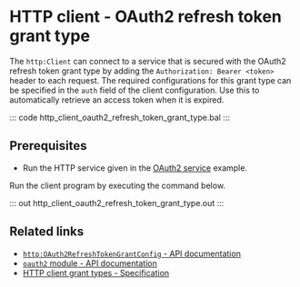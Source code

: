 # HTTP client - OAuth2 refresh token grant type

The `http:Client` can connect to a service that is secured with the OAuth2 refresh token grant type by adding the `Authorization: Bearer <token>` header to each request. The required configurations for this grant type can be specified in the `auth` field of the client configuration. Use this to automatically retrieve an access token when it is expired.

::: code http_client_oauth2_refresh_token_grant_type.bal :::

## Prerequisites
- Run the HTTP service given in the [OAuth2 service](/learn/by-example/http-service-oauth2/) example.

Run the client program by executing the command below.

::: out http_client_oauth2_refresh_token_grant_type.out :::

## Related links
- [`http:OAuth2RefreshTokenGrantConfig` - API documentation](https://lib.ballerina.io/ballerina/http/latest/records/OAuth2RefreshTokenGrantConfig)
- [`oauth2` module - API documentation](https://lib.ballerina.io/ballerina/oauth2/latest/)
- [HTTP client grant types - Specification](/spec/http/#9129-client---grant-types-oauth2)
